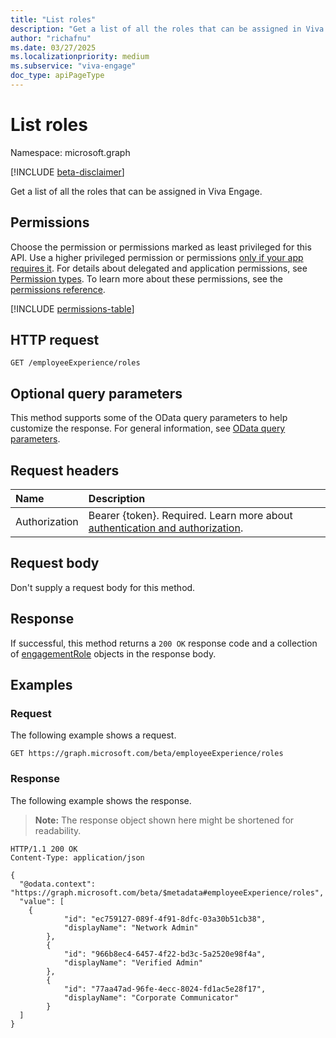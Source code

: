 ```yaml
---
title: "List roles"
description: "Get a list of all the roles that can be assigned in Viva Engage."
author: "richafnu"
ms.date: 03/27/2025
ms.localizationpriority: medium
ms.subservice: "viva-engage"
doc_type: apiPageType
---
```


# List roles

Namespace: microsoft.graph

[!INCLUDE [beta-disclaimer](../../includes/beta-disclaimer.md)]

Get a list of all the roles that can be assigned in Viva Engage.

## Permissions

Choose the permission or permissions marked as least privileged for this API. Use a higher privileged permission or permissions [only if your app requires it](/graph/permissions-overview#best-practices-for-using-microsoft-graph-permissions). For details about delegated and application permissions, see [Permission types](/graph/permissions-overview#permission-types). To learn more about these permissions, see the [permissions reference](/graph/permissions-reference).

<!-- {
  "blockType": "permissions",
  "name": "employeeexperience-list-roles-permissions"
}
-->
[!INCLUDE [permissions-table](../includes/permissions/employeeexperience-list-roles-permissions.md)]

## HTTP request

<!-- {
  "blockType": "ignored"
}
-->
``` http
GET /employeeExperience/roles
```

## Optional query parameters

This method supports some of the OData query parameters to help customize the response. For general information, see [OData query parameters](/graph/query-parameters).

## Request headers

|Name|Description|
|:---|:---|
|Authorization|Bearer {token}. Required. Learn more about [authentication and authorization](/graph/auth/auth-concepts).|

## Request body

Don't supply a request body for this method.

## Response

If successful, this method returns a `200 OK` response code and a collection of [engagementRole](../resources/engagementrole.md) objects in the response body.

## Examples

### Request

The following example shows a request.
<!-- {
  "blockType": "request",
  "name": "list_engagementrole"
}
-->
``` http
GET https://graph.microsoft.com/beta/employeeExperience/roles
```

### Response

The following example shows the response.
>**Note:** The response object shown here might be shortened for readability.
<!-- {
  "blockType": "response",
  "truncated": true,
  "@odata.type": "Collection(microsoft.graph.engagementRole)"
}
-->
``` http
HTTP/1.1 200 OK
Content-Type: application/json

{
  "@odata.context": "https://graph.microsoft.com/beta/$metadata#employeeExperience/roles",
  "value": [
    {
            "id": "ec759127-089f-4f91-8dfc-03a30b51cb38",
            "displayName": "Network Admin"
        },
        {
            "id": "966b8ec4-6457-4f22-bd3c-5a2520e98f4a",
            "displayName": "Verified Admin"
        },
        {
            "id": "77aa47ad-96fe-4ecc-8024-fd1ac5e28f17",
            "displayName": "Corporate Communicator"
        }
  ]
}
 
```
